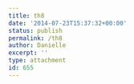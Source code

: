 ```yaml
---
title: th8
date: '2014-07-23T15:37:32+00:00'
status: publish
permalink: /th8
author: Danielle
excerpt: ''
type: attachment
id: 655
---
```

<!DOCTYPE html PUBLIC "-//W3C//DTD HTML 4.0 Transitional//EN" "http://www.w3.org/TR/REC-html40/loose.dtd">
<?xml encoding="UTF-8">
